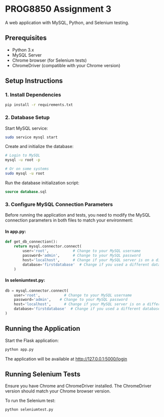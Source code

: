 # PROG8850 Assignment 3
A web application with MySQL, Python, and Selenium testing.

## Prerequisites

- Python 3.x
- MySQL Server
- Chrome browser (for Selenium tests)
- ChromeDriver (compatible with your Chrome version)

## Setup Instructions

### 1. Install Dependencies

```bash
pip install -r requirements.txt
```

### 2. Database Setup

Start MySQL service:

```bash
sudo service mysql start
```

Create and initialize the database:

```bash
# Login to MySQL
mysql -u root -p

# Or on some systems
sudo mysql -u root
```

Run the database initialization script:

```sql
source database.sql
```

### 3. Configure MySQL Connection Parameters

Before running the application and tests, you need to modify the MySQL connection parameters in both files to match your environment:

#### In app.py:

```python
def get_db_connection():
    return mysql.connector.connect(
        user='root',           # Change to your MySQL username
        password='admin',      # Change to your MySQL password
        host='localhost',      # Change if your MySQL server is on a different host
        database='firstdatabase'  # Change if you used a different database name
    )
```

#### In seleniumtest.py:

```python
db = mysql.connector.connect(
    user='root',           # Change to your MySQL username
    password='admin',    # Change to your MySQL password
    host='localhost',      # Change if your MySQL server is on a different host
    database='firstdatabase'  # Change if you used a different database name
)
```

## Running the Application

Start the Flask application:

```bash
python app.py
```

The application will be available at http://127.0.0.1:5000/login

## Running Selenium Tests

Ensure you have Chrome and ChromeDriver installed. The ChromeDriver version should match your Chrome browser version.

To run the Selenium test:

```bash
python seleniumtest.py
```